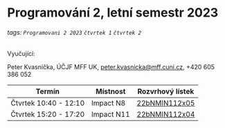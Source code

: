 # Programování 2, letní semestr  2023

###### tags: `Programovani 2 2023` `čtvrtek 1` `čtvrtek 2`

Vyučující:

Peter Kvasnička, ÚČJF MFF UK, peter.kvasnicka@mff.cuni.cz, +420 605 386 052



| Termín | Místnost | Rozvrhový lístek |
| -------- | -------- | -------- |
| Čtvrtek 10:40 - 12:10 | Impact N8 | [22bNMIN112x05](https://is.cuni.cz/studium/rozvrhng/redir.php?id=637f63bb56524d9787932c01f4e76e3f&tid=&redir=gl&gl=22bNMIN112x05&skr=2022&sem=2&fak=11320) |
| Čtvrtek 15:20 - 17:20 | Impact N11 | [22bNMIN112x04](https://is.cuni.cz/studium/rozvrhng/redir.php?id=637f63bb56524d9787932c01f4e76e3f&tid=&redir=gl&gl=22bNMIN112x04&skr=2022&sem=2&fak=11320) |



